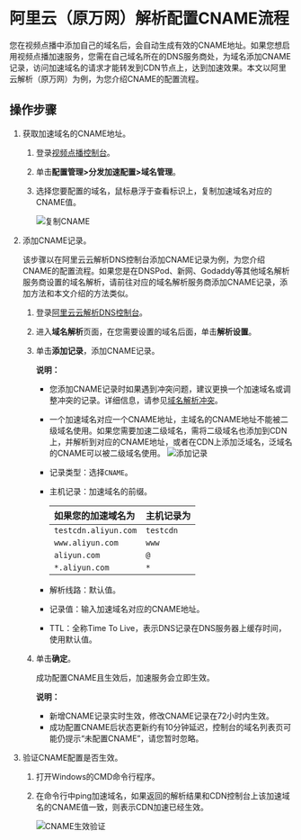 # 阿里云（原万网）解析配置CNAME流程

您在视频点播中添加自己的域名后，会自动生成有效的CNAME地址。如果您想启用视频点播加速服务，您需在自己域名所在的DNS服务商处，为域名添加CNAME记录，访问加速域名的请求才能转发到CDN节点上，达到加速效果。本文以阿里云解析（原万网）为例，为您介绍CNAME的配置流程。

## 操作步骤

1.  获取加速域名的CNAME地址。

    1.  登录[视频点播控制台](https://vod.console.aliyun.com/)。

    2.  单击**配置管理\>分发加速配置\>域名管理**。

    3.  选择您要配置的域名，鼠标悬浮于查看标识上，复制加速域名对应的CNAME值。

        ![复制CNAME](https://static-aliyun-doc.oss-accelerate.aliyuncs.com/assets/img/zh-CN/2767006061/p182210.png)

2.  添加CNAME记录。

    该步骤以在阿里云云解析DNS控制台添加CNAME记录为例，为您介绍CNAME的配置流程。如果您是在DNSPod、新网、Godaddy等其他域名解析服务商设置的域名解析，请前往对应的域名解析服务商添加CNAME记录，添加方法和本文介绍的方法类似。

    1.  登录[阿里云云解析DNS控制台](https://dc.console.aliyun.com/dns)。

    2.  进入**域名解析**页面，在您需要设置的域名后面，单击**解析设置**。

    3.  单击**添加记录**，添加CNAME记录。

        **说明：**

        -   您添加CNAME记录时如果遇到冲突问题，建议更换一个加速域名或调整冲突的记录。详细信息，请参见[域名解析冲突](/cn.zh-CN/快速入门/配置CNAME/配置CNAME域名解析.md)。
        -   一个加速域名对应一个CNAME地址，主域名的CNAME地址不能被二级域名使用。如果您需要加速二级域名，需将二级域名也添加到CDN上，并解析到对应的CNAME地址，或者在CDN上添加泛域名，泛域名的CNAME可以被二级域名使用。
        ![添加记录](https://static-aliyun-doc.oss-accelerate.aliyuncs.com/assets/img/zh-CN/5562819951/p64412.png)

        -   记录类型：选择`CNAME`。
        -   主机记录：加速域名的前缀。

            |如果您的加速域名为|主机记录为|
            |:--------|:----|
            |`testcdn.aliyun.com`|`testcdn`|
            |`www.aliyun.com`|`www`|
            |`aliyun.com`|`@`|
            |`*.aliyun.com`|`*`|

        -   解析线路：默认值。
        -   记录值：输入加速域名对应的CNAME地址。
        -   TTL：全称Time To Live，表示DNS记录在DNS服务器上缓存时间，使用默认值。
    4.  单击**确定**。

        成功配置CNAME且生效后，加速服务会立即生效。

        **说明：**

        -   新增CNAME记录实时生效，修改CNAME记录在72小时内生效。
        -   成功配置CNAME后状态更新约有10分钟延迟，控制台的域名列表页可能仍提示“未配置CNAME”，请您暂时忽略。
3.  验证CNAME配置是否生效。

    1.  打开Windows的CMD命令行程序。

    2.  在命令行中ping加速域名，如果返回的解析结果和CDN控制台上该加速域名的CNAME值一致，则表示CDN加速已经生效。

        ![CNAME生效验证](https://static-aliyun-doc.oss-accelerate.aliyuncs.com/assets/img/zh-CN/6423839951/p66693.png)


